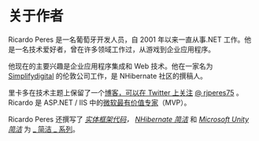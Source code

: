 # 关于作者

Ricardo Peres 是一名葡萄牙开发人员，自 2001 年以来一直从事.NET 工作。他是一名技术爱好者，曾在许多领域工作过，从游戏到企业应用程序。

他现在的主要兴趣是企业应用程序集成和 Web 技术。他在一家名为 [Simplifydigital](http://www.simplifydigitalwebservices.com/) 的伦敦公司工作，是 NHibernate 社区的撰稿人。

里卡多在技术主题上保留了一个[博客，可以在 Twitter 上关注](http://weblogs.asp.net/ricardoperes) [@ rjperes75](http://www.twitter.com/rjperes75) 。 Ricardo 是 ASP.NET / IIS 中的[微软最有价值专家](https://mvp.microsoft.com/en-us/mvp/Ricardo%20Peres-5001171)（MVP）。

Ricardo Peres 还撰写了 _[实体框架代码](http://www.syncfusion.com/resources/techportal/ebooks/entityframework)， [NHibernate 简洁](http://www.syncfusion.com/resources/techportal/ebooks/nhibernate)_ 和 _[Microsoft Unity 简洁](http://www.syncfusion.com/resources/techportal/ebooks/microsoftunity)_ 为 [_ 简洁 _ 系列](http://www.syncfusion.com/resources/techportal/ebooks/)。